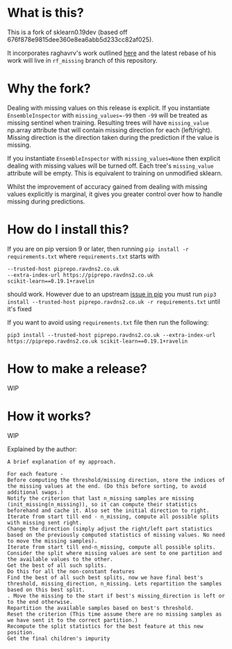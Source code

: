 # What is this?

This is a fork of sklearn0.19dev (based off 676f878e9815dee360e8ea6abb5d233cc82af025).

It incorporates raghavrv's work outlined [here](https://github.com/scikit-learn/scikit-learn/pull/5974)
and the latest rebase of his work will live in `rf_missing` branch of this repository.

# Why the fork?

Dealing with missing values on this release is explicit. If you instantiate
`EnsembleInspector` with `missing_values=-99` then `-99` will be treated as
missing sentinel when training. Resulting trees will have `missing_value`
np.array attribute that will contain missing direction for each (left/right).
Missing direction is the direction taken during the prediction if the value is
missing.

If you instantiate `EnsembleInspector` with `missing_values=None` then explicit
dealing with missing values will be turned off. Each tree's `missing_value`
attribute will be empty. This is equivalent to training on unmodified sklearn.

Whilst the improvement of accuracy gained from dealing with missing values
explicitly is marginal, it gives you greater control over how to handle missing
during predictions.

# How do I install this?

If you are on pip version 9 or later, then running `pip install -r requirements.txt`
where `requirements.txt` starts with

```
--trusted-host piprepo.ravdns2.co.uk
--extra-index-url https://piprepo.ravdns2.co.uk
scikit-learn==0.19.1+ravelin
```

should work. However due to an upstream [issue in pip](https://github.com/pypa/pip/issues/3799) you must run
`pip3 install --trusted-host piprepo.ravdns2.co.uk -r requirements.txt` until it's fixed

If you want to avoid using `requirements.txt` file then run the following:

`pip3 install --trusted-host piprepo.ravdns2.co.uk --extra-index-url https://piprepo.ravdns2.co.uk scikit-learn==0.19.1+ravelin`

# How to make a release?

WIP

# How it works?

WIP

Explained by the author:

```
A brief explanation of my approach.

For each feature -
Before computing the threshold/missing direction, store the indices of the missing values at the end. (Do this before sorting, to avoid additional swaps.)
Notify the criterion that last n_missing samples are missing (init_missing(n_missing)), so it can compute their statistics beforehand and cache it. Also set the initial direction to right.
Iterate from start till end - n_missing, compute all possible splits with missing sent right.
Change the direction (simply adjust the right/left part statistics based on the previously computed statistics of missing values. No need to move the missing samples).
Iterate from start till end-n_missing, compute all possible splits.
Consider the split where missing values are sent to one partition and the available values to the other.
Get the best of all such splits.
Do this for all the non-constant features
Find the best of all such best splits, now we have final best's threshold, missing_direction, n_missing. Lets repartition the samples based on this best split.
. Move the missing to the start if best's missing_direction is left or to the end otherwise.
Repartition the available samples based on best's threshold.
Reset the criterion (This time assume there are no missing samples as we have sent it to the correct partition.)
Recompute the split statistics for the best feature at this new position.
Get the final children's impurity
```
